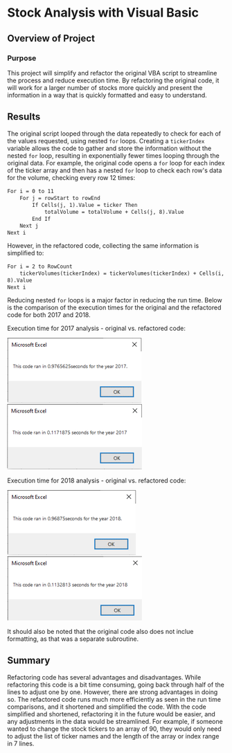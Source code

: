 # Stock Analysis with Visual Basic

## Overview of Project

### Purpose

This project will simplify and refactor the original VBA script to streamline the process and reduce execution time. By refactoring the original code, it will work for a larger number of stocks more quickly and present the information in a way that is quickly formatted and easy to understand.

## Results

The original script looped through the data repeatedly to check for each of the values requested, using nested `for` loops. Creating a `tickerIndex` variable allows the code to gather and store the information without the nested `for` loop, resulting in exponentially fewer times looping through the original data. For example, the original code opens a `for` loop for each index of the ticker array and then has a nested `for` loop to check each row's data for the volume, checking every row 12 times:

```
For i = 0 to 11
	For j = rowStart to rowEnd
		If Cells(j, 1).Value = ticker Then
			totalVolume = totalVolume + Cells(j, 8).Value
		End If
	Next j
Next i
```

However, in the refactored code, collecting the same information is simplified to:
```
For i = 2 to RowCount
	tickerVolumes(tickerIndex) = tickerVolumes(tickerIndex) + Cells(i, 8).Value
Next i
```

Reducing nested `for` loops is a major factor in reducing the run time. Below is the comparison of the execution times for the original and the refactored code for both 2017 and 2018. 

Execution time for 2017 analysis - original vs. refactored code:

![Alt Text](https://github.com/lyanneagger/stock-analysis/blob/main/Resources/VBA_Challenge_2017_v1.png)
![Alt Text](https://github.com/lyanneagger/stock-analysis/blob/main/Resources/VBA_Challenge_2017.png)

Execution time for 2018 analysis - original vs. refactored code:

![Alt Text](https://github.com/lyanneagger/stock-analysis/blob/main/Resources/VBA_Challenge_2018_v1.png)
![Alt Text](https://github.com/lyanneagger/stock-analysis/blob/main/Resources/VBA_Challenge_2018.png)

It should also be noted that the original code also does not inclue formatting, as that was a separate subroutine.

## Summary

Refactoring code has several advantages and disadvantages. While refactoring this code is a bit time consuming, going back through half of the lines to adjust one by one. However, there are strong advantages in doing so. The refactored code runs much more efficiently as seen in the run time comparisons, and it shortened and simplified the code. With the code simplified and shortened, refactoring it in the future would be easier, and any adjustments in the data would be streamlined. For example, if someone wanted to change the stock tickers to an array of 90, they would only need to adjust the list of ticker names and the length of the array or index range in  7 lines.
